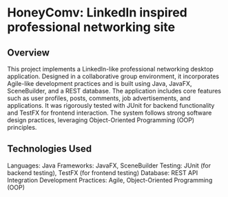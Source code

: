 # HoneyComv: LinkedIn inspired professional networking site 

## Overview
This project implements a LinkedIn-like professional networking desktop application. Designed in a collaborative group environment, it incorporates Agile-like development practices and is built using Java, JavaFX, SceneBuilder, and a REST database. The application includes core features such as user profiles, posts, comments, job advertisements, and applications. It was rigorously tested with JUnit for backend functionality and TestFX for frontend interaction. The system follows strong software design practices, leveraging Object-Oriented Programming (OOP) principles.

## Technologies Used

Languages: Java
Frameworks: JavaFX, SceneBuilder
Testing: JUnit (for backend testing), TestFX (for frontend testing)
Database: REST API Integration
Development Practices: Agile, Object-Oriented Programming (OOP)



